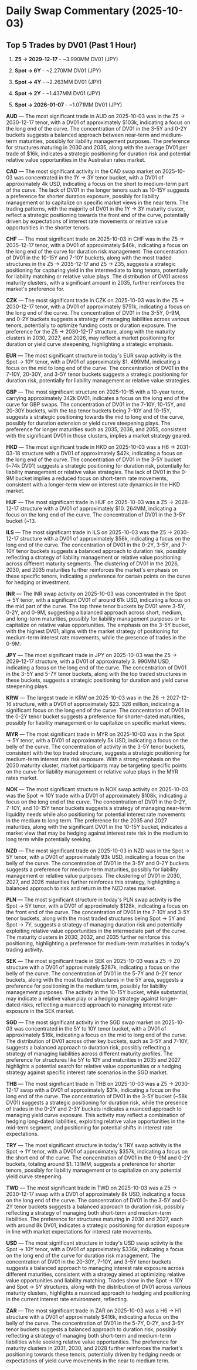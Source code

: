 

# Daily Swap Commentary (2025-10-03)



## Top 5 Trades by DV01 (Past 1 Hour)

1. **Z5 → 2029-12-17** - ~3.990MM DV01 (JPY)

2. **Spot → 6Y** - ~2.270MM DV01 (JPY)

3. **Spot → 4Y** - ~2.263MM DV01 (JPY)

4. **Spot → 2Y** - ~1.437MM DV01 (JPY)

5. **Spot → 2026-01-07** - ~1.071MM DV01 (JPY)



**AUD** — The most significant trade in AUD on 2025-10-03 was in the Z5 → 2030-12-17 tenor, with a DV01 of approximately $103k, indicating a focus on the long end of the curve. The concentration of DV01 in the 3-5Y and 0-2Y buckets suggests a balanced approach between near-term and medium-term maturities, possibly for liability management purposes. The preference for structures maturing in 2030 and 2035, along with the average DV01 per trade of $16k, indicates a strategic positioning for duration risk and potential relative value opportunities in the Australian rates market.

**CAD** — The most significant activity in the CAD swap market on 2025-10-03 was concentrated in the 1Y → 3Y tenor bucket, with a DV01 of approximately 4k USD, indicating a focus on the short to medium-term part of the curve. The lack of DV01 in the longer tenors such as 10-15Y suggests a preference for shorter duration exposure, possibly for liability management or to capitalize on specific market views in the near term. The trading patterns, with the majority of DV01 in the 1Y → 3Y maturity cluster, reflect a strategic positioning towards the front end of the curve, potentially driven by expectations of interest rate movements or relative value opportunities in the shorter tenors.

**CHF** — The most significant trade on 2025-10-03 in CHF was in the Z5 → 2035-12-17 tenor, with a DV01 of approximately $46k, indicating a focus on the long end of the curve for duration risk management. The concentration of DV01 in the 10-15Y and 7-10Y buckets, along with the most traded structures in the Z5 → 2035-12-17 and Z5 → Z35, suggests a strategic positioning for capturing yield in the intermediate to long tenors, potentially for liability matching or relative value plays. The distribution of DV01 across maturity clusters, with a significant amount in 2035, further reinforces the market's preference for.

**CZK** — The most significant trade in CZK on 2025-10-03 was in the Z5 → 2030-12-17 tenor, with a DV01 of approximately $751k, indicating a focus on the long end of the curve. The concentration of DV01 in the 3-5Y, 0-9M, and 0-2Y buckets suggests a strategy of managing liabilities across various tenors, potentially to optimize funding costs or duration exposure. The preference for the Z5 → 2030-12-17 structure, along with the maturity clusters in 2030, 2027, and 2026, may reflect a market positioning for duration or yield curve steepening, highlighting a strategic emphasis.

**EUR** — The most significant structure in today's EUR swap activity is the Spot → 10Y tenor, with a DV01 of approximately $1. 499MM, indicating a focus on the mid to long end of the curve. The concentration of DV01 in the 7-10Y, 20-30Y, and 3-5Y tenor buckets suggests a strategic positioning for duration risk, potentially for liability management or relative value strategies.

**GBP** — The most significant structure on 2025-10-15 with a 10-year tenor, carrying approximately 342k DV01, indicates a focus on the long end of the curve for GBP swaps. The concentration of DV01 in the 7-10Y, 10-15Y, and 20-30Y buckets, with the top tenor buckets being 7-10Y and 10-15Y, suggests a strategic positioning towards the mid to long end of the curve, possibly for duration extension or yield curve steepening plays. The preference for longer maturities such as 2035, 2036, and 2055, consistent with the significant DV01 in those clusters, implies a market strategy geared.

**HKD** — The most significant trade in HKD on 2025-10-03 was a H6 → 2031-03-18 structure with a DV01 of approximately $42k, indicating a focus on the long end of the curve. The concentration of DV01 in the 3-5Y bucket (~74k DV01) suggests a strategic positioning for duration risk, potentially for liability management or relative value strategies. The lack of DV01 in the 0-9M bucket implies a reduced focus on short-term rate movements, consistent with a longer-term view on interest rate dynamics in the HKD market.

**HUF** — The most significant trade in HUF on 2025-10-03 was a Z5 → 2028-12-17 structure with a DV01 of approximately $10. 264MM, indicating a focus on the long end of the curve. The concentration of DV01 in the 3-5Y bucket (~13.

**ILS** — The most significant trade in ILS on 2025-10-03 was the Z5 → 2030-12-17 structure with a DV01 of approximately $56k, indicating a focus on the long end of the curve. The concentration of DV01 in the 0-2Y, 3-5Y, and 7-10Y tenor buckets suggests a balanced approach to duration risk, possibly reflecting a strategy of liability management or relative value positioning across different maturity segments. The clustering of DV01 in the 2026, 2030, and 2035 maturities further reinforces the market's emphasis on these specific tenors, indicating a preference for certain points on the curve for hedging or investment.

**INR** — The INR swap activity on 2025-10-03 was concentrated in the Spot → 5Y tenor, with a significant DV01 of around 61k USD, indicating a focus on the mid part of the curve. The top three tenor buckets by DV01 were 3-5Y, 0-2Y, and 0-9M, suggesting a balanced approach across short, medium, and long-term maturities, possibly for liability management purposes or to capitalize on relative value opportunities. The emphasis on the 3-5Y bucket, with the highest DV01, aligns with the market strategy of positioning for medium-term interest rate movements, while the presence of trades in the 0-9M.

**JPY** — The most significant trade in JPY on 2025-10-03 was the Z5 → 2029-12-17 structure, with a DV01 of approximately 3. 990MM USD, indicating a focus on the long end of the curve. The concentration of DV01 in the 3-5Y and 5-7Y tenor buckets, along with the top traded structures in these buckets, suggests a strategic positioning for duration and yield curve steepening plays.

**KRW** — The largest trade in KRW on 2025-10-03 was in the Z6 → 2027-12-16 structure, with a DV01 of approximately $23. 326 million, indicating a significant focus on the long end of the curve. The concentration of DV01 in the 0-2Y tenor bucket suggests a preference for shorter-dated maturities, possibly for liability management or to capitalize on specific market views.

**MYR** — The most significant trade in MYR on 2025-10-03 was in the Spot → 5Y tenor, with a DV01 of approximately 5k USD, indicating a focus on the belly of the curve. The concentration of activity in the 3-5Y tenor buckets, consistent with the top traded structure, suggests a strategic positioning for medium-term interest rate risk exposure. With a strong emphasis on the 2030 maturity cluster, market participants may be targeting specific points on the curve for liability management or relative value plays in the MYR rates market.

**NOK** — The most significant structure in NOK swap activity on 2025-10-03 was the Spot → 10Y trade with a DV01 of approximately $108k, indicating a focus on the long end of the curve. The concentration of DV01 in the 0-2Y, 7-10Y, and 10-15Y tenor buckets suggests a strategy of managing near-term liquidity needs while also positioning for potential interest rate movements in the medium to long term. The preference for the 2035 and 2027 maturities, along with the significant DV01 in the 10-15Y bucket, indicates a market view that may be hedging against interest rate risk in the medium to long term while potentially seeking.

**NZD** — The most significant trade on 2025-10-03 in NZD was in the Spot → 5Y tenor, with a DV01 of approximately 93k USD, indicating a focus on the belly of the curve. The concentration of DV01 in the 3-5Y and 0-2Y buckets suggests a preference for medium-term maturities, possibly for liability management or relative value purposes. The clustering of DV01 in 2030, 2027, and 2026 maturities further reinforces this strategy, highlighting a balanced approach to risk and return in the NZD rates market.

**PLN** — The most significant structure in today's PLN swap activity is the Spot → 5Y tenor, with a DV01 of approximately $128k, indicating a focus on the front end of the curve. The concentration of DV01 in the 7-10Y and 3-5Y tenor buckets, along with the most traded structures being Spot → 5Y and Spot → 7Y, suggests a strategy of managing duration risk and potentially exploiting relative value opportunities in the intermediate part of the curve. The maturity clusters in 2030, 2032, and 2035 further reinforce this positioning, highlighting a preference for medium-term maturities in today's trading activity.

**SEK** — The most significant trade in SEK on 2025-10-03 was a Z5 → Z0 structure with a DV01 of approximately $287k, indicating a focus on the belly of the curve. The concentration of DV01 in the 5-7Y and 0-2Y tenor buckets, along with the most traded structures in the 5Y area, suggests a preference for positioning in the medium term, possibly for liability management purposes. The activity in the 10-15Y bucket, while substantial, may indicate a relative value play or a hedging strategy against longer-dated risks, reflecting a nuanced approach to managing interest rate exposure in the SEK market.

**SGD** — The most significant activity in the SGD swap market on 2025-10-03 was concentrated in the 5Y to 10Y tenor bucket, with a DV01 of approximately $16k, indicating a focus on the mid to long end of the curve. The distribution of DV01 across other key buckets, such as 3-5Y and 7-10Y, suggests a balanced approach to duration risk, possibly reflecting a strategy of managing liabilities across different maturity profiles. The preference for structures like 5Y to 10Y and maturities in 2035 and 2027 highlights a potential search for relative value opportunities or a hedging strategy against specific interest rate scenarios in the SGD market.

**THB** — The most significant trade in THB on 2025-10-03 was a Z5 → 2030-12-17 swap with a DV01 of approximately $31k, indicating a focus on the long end of the curve. The concentration of DV01 in the 3-5Y bucket (~58k DV01) suggests a strategic positioning for duration risk, while the presence of trades in the 0-2Y and 2-3Y buckets indicates a nuanced approach to managing yield curve exposure. This activity may reflect a combination of hedging long-dated liabilities, exploiting relative value opportunities in the mid-term segment, and positioning for potential shifts in interest rate expectations.

**TRY** — The most significant structure in today's TRY swap activity is the Spot → 1Y tenor, with a DV01 of approximately $357k, indicating a focus on the short end of the curve. The concentration of DV01 in the 0-9M and 0-2Y buckets, totaling around $1. 131MM, suggests a preference for shorter tenors, possibly for liability management or to capitalize on any potential yield curve steepening.

**TWD** — The most significant trade in TWD on 2025-10-03 was a Z5 → 2030-12-17 swap with a DV01 of approximately 8k USD, indicating a focus on the long end of the curve. The concentration of DV01 in the 3-5Y and 0-2Y tenor buckets suggests a balanced approach to duration risk, possibly reflecting a strategy of managing both short-term and medium-term liabilities. The preference for structures maturing in 2030 and 2027, each with around 8k DV01, indicates a strategic positioning for duration exposure in line with market expectations for interest rate movements.

**USD** — The most significant structure in today's USD swap activity is the Spot → 10Y tenor, with a DV01 of approximately $336k, indicating a focus on the long end of the curve for duration risk management. The concentration of DV01 in the 20-30Y, 7-10Y, and 3-5Y tenor buckets suggests a balanced approach to managing interest rate exposure across different maturities, consistent with a strategy aimed at optimizing relative value opportunities and liability matching. Trades show in the Spot → 10Y and Spot → 5Y structures, along with the distribution of DV01 across various maturity clusters, highlights a nuanced approach to hedging and positioning in the current interest rate environment, reflecting.

**ZAR** — The most significant trade in ZAR on 2025-10-03 was a H6 → H1 structure with a DV01 of approximately $416k, indicating a focus on the belly of the curve. The concentration of DV01 in the 5-7Y, 0-2Y, and 3-5Y tenor buckets suggests a balanced approach to duration risk, possibly reflecting a strategy of managing both short-term and medium-term liabilities while seeking relative value opportunities. The preference for maturity clusters in 2031, 2030, and 2028 further reinforces the market's positioning towards these tenors, potentially driven by hedging needs or expectations of yield curve movements in the near to medium term.
